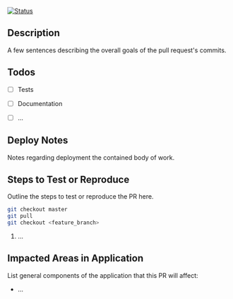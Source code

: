 [comment]: [![Status](https://img.shields.io/badge/Status-READY-brightgreen.svg)]()
[comment]: [![Status](https://img.shields.io/badge/Status-HOLD-inactive.svg)]()

[![Status](https://img.shields.io/badge/Status-DEVELOPMENT-orange.svg)]()


## Description
A few sentences describing the overall goals of the pull request's commits.


## Todos
- [ ] Tests
- [ ] Documentation
- [ ] ...


## Deploy Notes
Notes regarding deployment the contained body of work.


## Steps to Test or Reproduce
Outline the steps to test or reproduce the PR here.

```sh
git checkout master
git pull
git checkout <feature_branch>
```

1. ...


## Impacted Areas in Application
List general components of the application that this PR will affect:

* ...
